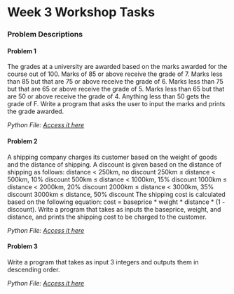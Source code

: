 # Week 3 Workshop Tasks
### Problem Descriptions
#### Problem 1
The grades at a university are awarded based on the marks awarded for the course out of 100. Marks of 85 or above receive the grade of 7. Marks less than 85 but that are 75 or above receive the grade of 6. Marks less than 75 but that are 65 or above receive the grade of 5. Marks less than 65 but that are 50 or above receive the grade of 4. Anything less than 50 gets the grade of F. Write a program that asks the user to input the marks and prints the grade awarded.

*Python File: [Access it here](week3_problem1.py)*

#### Problem 2
A shipping company charges its customer based on the weight of goods and the distance of shipping. A discount is given based on the distance of shipping as follows:
distance < 250km, no discount 
250km ≤ distance < 500km, 10% discount
500km ≤ distance < 1000km, 15% discount
1000km ≤ distance < 2000km, 20% discount
2000km ≤ distance < 3000km, 35% discount
3000km ≤ distance, 50% discount
The shipping cost is calculated based on the following equation: 
cost = baseprice * weight * distance * (1 - discount).
Write a program that takes as inputs the baseprice, weight, and distance, and prints the shipping cost to be charged to the customer.

*Python File: [Access it here](week3_problem2.py)*

#### Problem 3
Write a program that takes as input 3 integers and outputs them in descending order.

*Python File: [Access it here](week3_problem3.py)*

